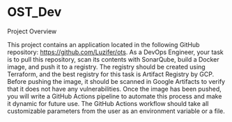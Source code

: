 # OST_Dev
Project Overview

This project contains an application located in the following GitHub repository: https://github.com/Luzifer/ots. As a DevOps Engineer, your task is to pull this repository, scan its contents with SonarQube, build a Docker image, and push it to a registry. The registry should be created using Terraform, and the best registry for this task is Artifact Registry by GCP. Before pushing the image, it should be scanned in Google Artifacts to verify that it does not have any vulnerabilities. Once the image has been pushed, you will write a GitHub Actions pipeline to automate this process and make it dynamic for future use. The GitHub Actions workflow should take all customizable parameters from the user as an environment variable or a file.

